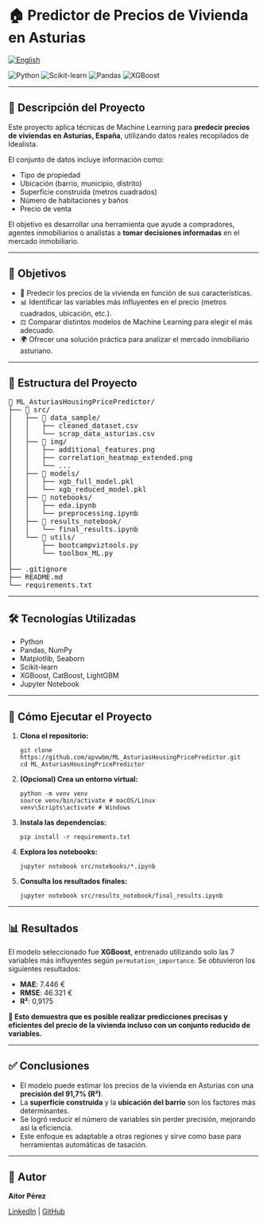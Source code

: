 <h1>🏠 Predictor de Precios de Vivienda en Asturias</h1>
<p>
 <a href="https://github.com/apvwbm/ML_AsturiasHousingPricePredictor"><img src="https://img.shields.io/badge/EN-English-blue?style=for-the-badge" alt="English"></a>
</p>
<p> <img src="https://img.shields.io/badge/Python-3.12.8-blue?style=flat&logo=python&logoColor=ffdd54" alt="Python"> <img src="https://img.shields.io/badge/scikit--learn-F7931E?style=flat&logo=scikit-learn&logoColor=white" alt="Scikit-learn"> <img src="https://img.shields.io/badge/-Pandas-333333?style=flat&logo=pandas" alt="Pandas"> <img src="https://img.shields.io/badge/XGBoost-success-brightgreen" alt="XGBoost"> </p>
<hr>
<h2>📝 Descripción del Proyecto</h2>
<p> Este proyecto aplica técnicas de Machine Learning para <strong>predecir precios de viviendas en Asturias, España</strong>, utilizando datos reales recopilados de Idealista. </p>
<p> El conjunto de datos incluye información como: </p>
<ul>
    <li>Tipo de propiedad</li>
    <li>Ubicación (barrio, municipio, distrito)</li>
    <li>Superficie construida (metros cuadrados)</li>
    <li>Número de habitaciones y baños</li>
    <li>Precio de venta</li>
</ul>
<p> El objetivo es desarrollar una herramienta que ayude a compradores, agentes inmobiliarios o analistas a <strong>tomar decisiones informadas</strong> en el mercado inmobiliario. </p>
<hr>
<h2>🎯 Objetivos</h2>
<ul>
    <li>🧠 Predecir los precios de la vivienda en función de sus características.</li>
    <li>📊 Identificar las variables más influyentes en el precio (metros cuadrados, ubicación, etc.).</li>
    <li>⚖️ Comparar distintos modelos de Machine Learning para elegir el más adecuado.</li>
    <li>🌍 Ofrecer una solución práctica para analizar el mercado inmobiliario asturiano.</li>
</ul>
<hr>
<h2>📑 Estructura del Proyecto</h2>
<pre>
📂 ML_AsturiasHousingPricePredictor/
├── 📂 src/
│   ├── 📂 data_sample/
│   │   ├── cleaned_dataset.csv
│   │   └── scrap_data_asturias.csv
│   ├── 📂 img/
│   │   ├── additional_features.png
│   │   ├── correlation_heatmap_extended.png
│   │   └── ...
│   ├── 📂 models/
│   │   ├── xgb_full_model.pkl
│   │   └── xgb_reduced_model.pkl
│   ├── 📂 notebooks/
│   │   ├── eda.ipynb
│   │   └── preprocessing.ipynb
│   ├── 📂 results_notebook/
│   │   └── final_results.ipynb
│   └── 📂 utils/
│       ├── bootcampviztools.py
│       └── toolbox_ML.py
│
├── .gitignore
├── README.md
└── requirements.txt
</pre>
<hr>
<h2>🛠️ Tecnologías Utilizadas</h2>
<ul>
    <li>Python</li>
    <li>Pandas, NumPy</li>
    <li>Matplotlib, Seaborn</li>
    <li>Scikit-learn</li>
    <li>XGBoost, CatBoost, LightGBM</li>
    <li>Jupyter Notebook</li>
</ul>
<hr>
<h2>🚀 Cómo Ejecutar el Proyecto</h2>
<ol>
    <li><strong>Clona el repositorio:</strong>
        <pre><code>git clone https://github.com/apvwbm/ML_AsturiasHousingPricePredictor.git 
cd ML_AsturiasHousingPricePredictor</code></pre>
    </li>
    <li><strong>(Opcional) Crea un entorno virtual:</strong>
        <pre><code>python -m venv venv
source venv/bin/activate # macOS/Linux 
venv\Scripts\activate # Windows</code></pre>
    </li>
    <li><strong>Instala las dependencias:</strong>
        <pre><code>pip install -r requirements.txt</code></pre>
    </li>
    <li><strong>Explora los notebooks:</strong>
        <pre><code>jupyter notebook src/notebooks/*.ipynb</code></pre>
    </li>
    <li><strong>Consulta los resultados finales:</strong>
        <pre><code>jupyter notebook src/results_notebook/final_results.ipynb</code></pre>
    </li>
</ol>
<hr>
<h2>📊 Resultados</h2>
<p>El modelo seleccionado fue <strong>XGBoost</strong>, entrenado utilizando solo las 7 variables más influyentes según <code>permutation_importance</code>. Se obtuvieron los siguientes resultados:</p>
<ul>
    <li><strong>MAE</strong>: 7.446 €</li>
    <li><strong>RMSE</strong>: 46.321 €</li>
    <li><strong>R²</strong>: 0,9175</li>
</ul>
<p><strong>📌 Esto demuestra que es posible realizar predicciones precisas y eficientes del precio de la vivienda incluso con un conjunto reducido de variables.</strong></p>
<hr>
<h2>✅ Conclusiones</h2>
<ul>
    <li>El modelo puede estimar los precios de la vivienda en Asturias con una <strong>precisión del 91,7% (R²)</strong>.</li>
    <li>La <strong>superficie construida</strong> y la <strong>ubicación del barrio</strong> son los factores más determinantes.</li>
    <li>Se logró reducir el número de variables sin perder precisión, mejorando así la eficiencia.</li>
    <li>Este enfoque es adaptable a otras regiones y sirve como base para herramientas automáticas de tasación.</li>
</ul>
<hr>
<h2>👤 Autor</h2>
<p><strong>Aitor Pérez</strong></p>
<p> <a href="https://www.linkedin.com/in/aitor-perez/" target="_blank">LinkedIn</a> | <a href="https://github.com/apvwbm" target="_blank">GitHub</a> </p>